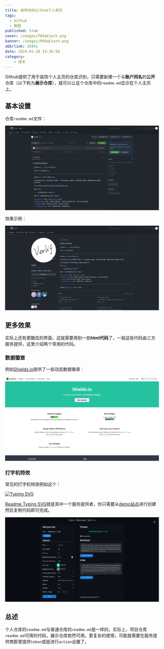 ```yaml
---
title: 装饰你的Github个人首页
tags:
  - Github
  - 教程
published: true
cover: /images/P89aEzarh.png
banner: /images/P89aEzarh.png
abbrlink: 25841
date: 2024-01-20 14:36:58
category:
	- 技术
---
```

Github提供了用于装饰个人主页的仓库识别，只需要新建一个与**账户同名**的**公开**仓库（以下称为**展示仓库**），就可以让这个仓库中的`readme.md`显示在个人主页上。

## 基本设置

仓库`readme.md`文件：

![readme.md](/images/1705733225918.png)

效果示例：

![首页显示](/images/1705733206715.png)

## 更多效果

实际上还有更酷炫的界面，这就需要用到一些**html代码**了，一般这些代码由三方服务提供，这里介绍两个常用的代码。

### 数据徽章

例如[Shields.io](https://shields.io/)提供了一些动态数据徽章：

![Shields.io](/images/1705733595439.png)

### 打字机特效

常见的打字机特效例如这个：

[![Typing SVG](https://readme-typing-svg.demolab.com?font=Fira+Code&pause=1000&color=29F7DD&center=true&random=false&width=435&lines=%E8%A3%85%E9%A5%B0%E4%BD%A0%E7%9A%84Github%E4%B8%AA%E4%BA%BA%E9%A6%96%E9%A1%B5)](https://git.io/typing-svg)

[Readme Typing SVG](https://github.com/DenverCoder1/readme-typing-svg)就是其中一个服务提供者，你只需要从[demo站点](https://readme-typing-svg.demolab.com/demo/)进行创建然后复制代码即可完成。

![demo配置](/images/1705734192381.png)

## 总述

个人仓库的`readme.md`与普通仓库的`readme.md`是一样的，实际上，项目仓库`readme.md`可用的代码，展示仓库依然可用。更复杂的使用，可能就需要在服务提供商那里提供`token`或是进行`action`设置了。